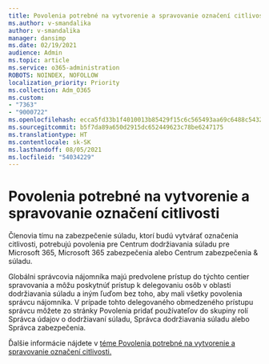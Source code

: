 ```yaml
---
title: Povolenia potrebné na vytvorenie a spravovanie označení citlivosti
ms.author: v-smandalika
author: v-smandalika
manager: dansimp
ms.date: 02/19/2021
audience: Admin
ms.topic: article
ms.service: o365-administration
ROBOTS: NOINDEX, NOFOLLOW
localization_priority: Priority
ms.collection: Adm_O365
ms.custom:
- "7363"
- "9000722"
ms.openlocfilehash: ecca5fd33b1f4010013b85429f15c6c565493aa69c6488c5432a7bb29432f738
ms.sourcegitcommit: b5f7da89a650d2915dc652449623c78be6247175
ms.translationtype: HT
ms.contentlocale: sk-SK
ms.lasthandoff: 08/05/2021
ms.locfileid: "54034229"
---
```

# <a name="permissions-required-to-create-and-manage-sensitivity-labels"></a>Povolenia potrebné na vytvorenie a spravovanie označení citlivosti

Členovia tímu na zabezpečenie súladu, ktorí budú vytvárať označenia citlivosti, potrebujú povolenia pre Centrum dodržiavania súladu pre Microsoft 365, Microsoft 365 zabezpečenia alebo Centrum zabezpečenia & súladu.

Globálni správcovia nájomníka majú predvolene prístup do týchto centier spravovania a môžu poskytnúť prístup k delegovaniu osôb v oblasti dodržiavania súladu a iným ľuďom bez toho, aby mali všetky povolenia správcu nájomníka. V prípade tohto delegovaného  obmedzeného prístupu správcu môžete zo stránky Povolenia pridať používateľov do skupiny rolí Správca údajov o dodržiavaní súladu, Správca dodržiavania súladu alebo Správca zabezpečenia.

Ďalšie informácie nájdete v [téme Povolenia potrebné na vytvorenie a spravovanie označení citlivosti.](https://docs.microsoft.com/microsoft-365/compliance/get-started-with-sensitivity-labels)